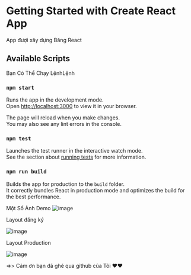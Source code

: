 # Getting Started with Create React App

App đượi xây dựng Băng React

## Available Scripts

Bạn Có Thể Chạy LệnhLệnh

### `npm start`

Runs the app in the development mode.\
Open [http://localhost:3000](http://localhost:3000) to view it in your browser.

The page will reload when you make changes.\
You may also see any lint errors in the console.

### `npm test`

Launches the test runner in the interactive watch mode.\
See the section about [running tests](https://facebook.github.io/create-react-app/docs/running-tests) for more information.

### `npm run build`

Builds the app for production to the `build` folder.\
It correctly bundles React in production mode and optimizes the build for the best performance.

Một Số Ảnh Demo
![image](https://user-images.githubusercontent.com/97645406/173214790-74420750-7336-4bb6-be61-eb2a6c199f68.png)

Layout đăng ký

![image](https://user-images.githubusercontent.com/97645406/173214806-1264c678-5335-47e7-b398-5f4678e2ee9f.png)

Layout Production

![image](https://user-images.githubusercontent.com/97645406/173214830-227b233f-84fa-4a84-a5b7-507293bda0b0.png)

=>> Cảm ơn bạn đã ghé qua github của Tôi ❤️❤️

